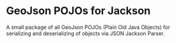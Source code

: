 GeoJson POJOs for Jackson
=========================

A small package of all GeoJson POJOs (Plain Old Java Objects) for serializing and 
deserializing of objects via JSON Jackson Parser.

